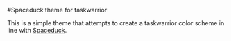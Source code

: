 #Spaceduck theme for taskwarrior

This is a simple theme that attempts to create a taskwarrior color scheme in
line with [Spaceduck](https://github.com/pineapplegiant/spaceduck).
